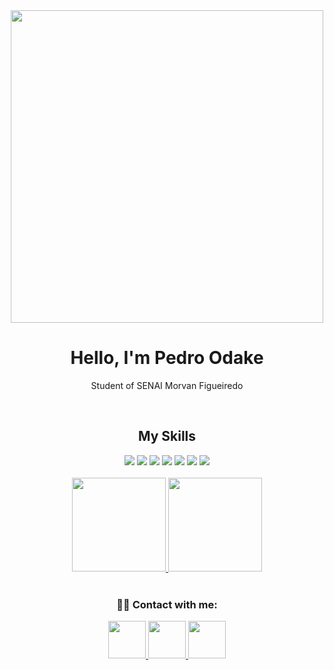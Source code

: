 <div align="center">
<img src="" width="500px">

<h1>Hello, I'm Pedro Odake</h1>

<p>Student of SENAI Morvan Figueiredo</p>

<br>

<h2>My Skills</h2>

<div>
  <img src="https://img.shields.io/badge/HTML5-E34F26?style=for-the-badge&logo=html5&logoColor=white"><!-- HTML5 -->
  <img src="https://img.shields.io/badge/CSS3-1572B6?style=for-the-badge&logo=css3&logoColor=white"><!-- CSS3 -->
  <img src="https://img.shields.io/badge/JavaScript-F7DF1E?style=for-the-badge&logo=javascript&logoColor=black"><!-- JavaScript -->
  <img src="https://img.shields.io/badge/Node.js-43853D?style=for-the-badge&logo=node.js&logoColor=white"><!-- Node.js -->
  <img src="https://img.shields.io/badge/Amazon_AWS-FF9900?style=for-the-badge&logo=amazonaws&logoColor=white"><!-- Amazon AWS -->
  <img src="https://img.shields.io/chrome-web-store/users/Google%20Cloud"><!-- Google Cloud -->
  <img src="https://img.shields.io/badge/Figma-F24E1E?style=for-the-badge&logo=figma&logoColor=white"><!-- Figma -->
</div>

<br>

<div align="center">
  <a href="https://github.com/YuttyAkiko">
    <img height="150rem" src="https://github-readme-stats.vercel.app/api?username=YuttyAkiko&show_icons=true&theme=dracula"/>
    <img height="150rem" src="https://github-readme-stats.vercel.app/api/top-langs/?username=YuttyAkiko&layout=compact&langs_count=7&theme=dracula"/>
  </a>
</div>

<br>
 
<h3>🙋‍♀️ Contact with me: </h3>

  <nav>
    <a href="https://www.linkedin.com/in/yutty-akiko/" target="_blank"><!-- LinkedIn -->
      <img src="https://img.icons8.com/?size=512&id=MR3dZdlA53te&format=png" width="60px">
    </a>
    <a href="https://www.instagram.com/yutty.tk/" target="_blank"><!-- Instagram -->
      <img src="https://img.icons8.com/?size=512&id=nj0Uj45LGUYh&format=png" width="60px">
    </a>
    <a href="mailto:yutty.akiko@gmail.com"><!-- Gmail -->
      <img src="https://img.icons8.com/?size=512&id=eFPBXQop6V2m&format=png" width="60px">
    </a>
  </nav>
</div>
